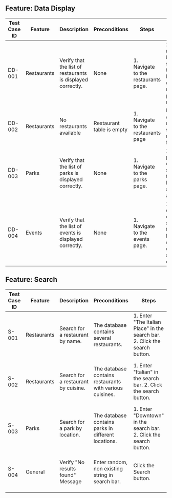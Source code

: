## Feature: Data Display

| Test Case ID | Feature       | Description                                                   | Preconditions                         | Steps                                                                              | Expected Result                                                                                                     | Actual Result | Pass/Fail |
|--------------|---------------|---------------------------------------------------------------|---------------------------------------|------------------------------------------------------------------------------------|-------------------------------------------------------------------------------------------------------------------|---------------|-----------|
| DD-001       | Restaurants   | Verify that the list of restaurants is displayed correctly.   | None                                  | 1. Navigate to the restaurants page.                                               | 1. A list of restaurants is displayed, showing their names, locations, cuisines, ratings, and price ranges.     |               |           |
| DD-002       | Restaurants   | No restaurants available                                      | Restaurant table is empty              | 1. Navigate to the restaurants page                                               | Display an appropriate message such as "No restaurants found"                                                        |               |           |
| DD-003       | Parks         | Verify that the list of parks is displayed correctly.         | None                                  | 1. Navigate to the parks page.                                                     | 1. A list of parks is displayed, showing their names, locations, amenities, and sizes.                           |               |           |
| DD-004       | Events        | Verify that the list of events is displayed correctly.        | None                                  | 1. Navigate to the events page.                                                    | 1. A list of events is displayed, showing their names, locations, dates, times, descriptions, and categories. |               |           |


## Feature: Search

| Test Case ID | Feature       | Description                                                | Preconditions                         | Steps                                                                         | Expected Result                                                                               | Actual Result | Pass/Fail |
|--------------|---------------|------------------------------------------------------------|---------------------------------------|-------------------------------------------------------------------------------|-----------------------------------------------------------------------------------------------|---------------|-----------|
| S-001        | Restaurants   | Search for a restaurant by name.                         | The database contains several restaurants. | 1. Enter "The Italian Place" in the search bar. 2. Click the search button.   | The search results display only "The Italian Place".                                        |               |           |
| S-002        | Restaurants   | Search for a restaurant by cuisine.                      | The database contains restaurants with various cuisines. | 1. Enter "Italian" in the search bar. 2. Click the search button.            | The search results display all restaurants with "Italian" cuisine.                        |               |           |
| S-003        | Parks         | Search for a park by location.                           | The database contains parks in different locations. | 1. Enter "Downtown" in the search bar. 2. Click the search button.          | The search results display "Central Park".                                                  |               |           |
| S-004        | General         | Verify "No results found" Message                          | Enter random, non existing string in search bar.  | Click the Search button.                                                            | "No results found" is properly displayed to the client.                                                  |               |           |


